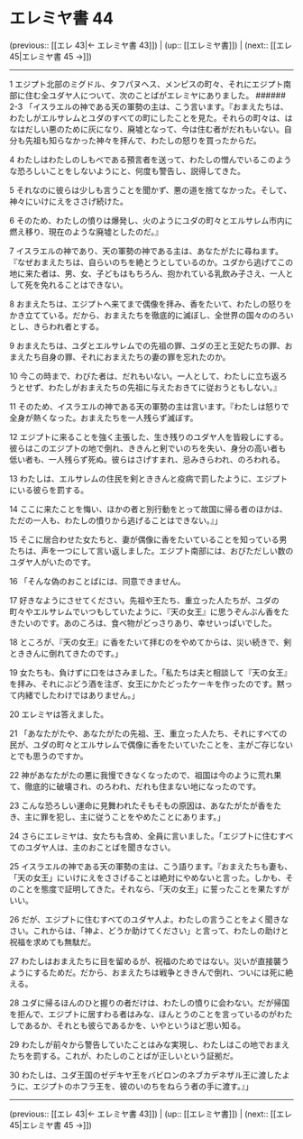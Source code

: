 # エレミヤ書 44

(previous:: [[エレ 43|← エレミヤ書 43]]) | (up:: [[エレミヤ書]]) | (next:: [[エレ 45|エレミヤ書 45 →]])

***


1 エジプト北部のミグドル、タフパヌヘス、メンピスの町々、それにエジプト南部に住む全ユダヤ人について、次のことばがエレミヤにありました。 ###### 2-3 「イスラエルの神である天の軍勢の主は、こう言います。『おまえたちは、わたしがエルサレムとユダのすべての町にしたことを見た。それらの町々は、はなはだしい悪のために灰になり、廃墟となって、今は住む者がだれもいない。自分も先祖も知らなかった神々を拝んで、わたしの怒りを買ったからだ。 

4 わたしはわたしのしもべである預言者を送って、わたしの憎んでいるこのような恐ろしいことをしないようにと、何度も警告し、説得してきた。 

5 それなのに彼らは少しも言うことを聞かず、悪の道を捨てなかった。そして、神々にいけにえをささげ続けた。 

6 そのため、わたしの憤りは爆発し、火のようにユダの町々とエルサレム市内に燃え移り、現在のような廃墟としたのだ。』 

7 イスラエルの神であり、天の軍勢の神である主は、あなたがたに尋ねます。『なぜおまえたちは、自らいのちを絶とうとしているのか。ユダから逃げてこの地に来た者は、男、女、子どもはもちろん、抱かれている乳飲み子さえ、一人として死を免れることはできない。 

8 おまえたちは、エジプトへ来てまで偶像を拝み、香をたいて、わたしの怒りをかき立てている。だから、おまえたちを徹底的に滅ぼし、全世界の国々ののろいとし、きらわれ者とする。 

9 おまえたちは、ユダとエルサレムでの先祖の罪、ユダの王と王妃たちの罪、おまえたち自身の罪、それにおまえたちの妻の罪を忘れたのか。 

10 今この時まで、わびた者は、だれもいない。一人として、わたしに立ち返ろうとせず、わたしがおまえたちの先祖に与えたおきてに従おうともしない。』 

11 そのため、イスラエルの神である天の軍勢の主は言います。『わたしは怒りで全身が熱くなった。おまえたちを一人残らず滅ぼす。 

12 エジプトに来ることを強く主張した、生き残りのユダヤ人を皆殺しにする。彼らはこのエジプトの地で倒れ、ききんと剣でいのちを失い、身分の高い者も低い者も、一人残らず死ぬ。彼らはさげすまれ、忌みきらわれ、のろわれる。 

13 わたしは、エルサレムの住民を剣とききんと疫病で罰したように、エジプトにいる彼らを罰する。 

14 ここに来たことを悔い、ほかの者と別行動をとって故国に帰る者のほかは、ただの一人も、わたしの憤りから逃げることはできない。』」 

15 そこに居合わせた女たちと、妻が偶像に香をたいていることを知っている男たちは、声を一つにして言い返しました。エジプト南部には、おびただしい数のユダヤ人がいたのです。 

16 「そんな偽のおことばには、同意できません。 

17 好きなようにさせてください。先祖や王たち、重立った人たちが、ユダの町々やエルサレムでいつもしていたように、『天の女王』に思うぞんぶん香をたきたいのです。あのころは、食べ物がどっさりあり、幸せいっぱいでした。 

18 ところが、『天の女王』に香をたいて拝むのをやめてからは、災い続きで、剣とききんに倒れてきたのです。」 

19 女たちも、負けずに口をはさみました。「私たちは夫と相談して『天の女王』を拝み、それにぶどう酒を注ぎ、女王にかたどったケーキを作ったのです。黙って内緒でしたわけではありません。」 

20 エレミヤは答えました。 

21 「あなたがたや、あなたがたの先祖、王、重立った人たち、それにすべての民が、ユダの町々とエルサレムで偶像に香をたいていたことを、主がご存じないとでも思うのですか。 

22 神があなたがたの悪に我慢できなくなったので、祖国は今のように荒れ果て、徹底的に破壊され、のろわれ、だれも住まない地になったのです。 

23 こんな恐ろしい運命に見舞われたそもそもの原因は、あなたがたが香をたき、主に罪を犯し、主に従うことをやめたことにあります。」 

24 さらにエレミヤは、女たちも含め、全員に言いました。「エジプトに住むすべてのユダヤ人は、主のおことばを聞きなさい。 

25 イスラエルの神である天の軍勢の主は、こう語ります。『おまえたちも妻も、「天の女王」にいけにえをささげることは絶対にやめないと言った。しかも、そのことを態度で証明してきた。それなら、「天の女王」に誓ったことを果たすがいい。 

26 だが、エジプトに住むすべてのユダヤ人よ。わたしの言うことをよく聞きなさい。これからは、「神よ、どうか助けてください」と言って、わたしの助けと祝福を求めても無駄だ。 

27 わたしはおまえたちに目を留めるが、祝福のためではない。災いが直接襲うようにするためだ。だから、おまえたちは戦争とききんで倒れ、ついには死に絶える。 

28 ユダに帰るほんのひと握りの者だけは、わたしの憤りに会わない。だが帰国を拒んで、エジプトに居すわる者はみな、ほんとうのことを言っているのがわたしであるか、それとも彼らであるかを、いやというほど思い知る。 

29 わたしが前々から警告していたことはみな実現し、わたしはこの地でおまえたちを罰する。これが、わたしのことばが正しいという証拠だ。 

30 わたしは、ユダ王国のゼデキヤ王をバビロンのネブカデネザル王に渡したように、エジプトのホフラ王を、彼のいのちをねらう者の手に渡す。』」

***

(previous:: [[エレ 43|← エレミヤ書 43]]) | (up:: [[エレミヤ書]]) | (next:: [[エレ 45|エレミヤ書 45 →]])
